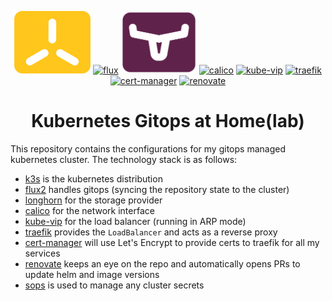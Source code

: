 <p align="center">
    <a id="image1" href="#image1"><img alt="k3s" src="https://raw.githubusercontent.com/cncf/artwork/master/projects/k3s/icon/color/k3s-icon-color.png" height="100"></a>
    <a id="image2" href="#image2"><img alt="flux" src="https://avatars.githubusercontent.com/u/52158677?s=280&v=4" height="100"></a>
    <a id="image3" href="#image3"><img alt="longhorn" src="https://raw.githubusercontent.com/cncf/artwork/master/projects/longhorn/icon/color/longhorn-icon-color.png" height="100"></a>
    <a id="image4" href="#image4"><img alt="calico" src="https://www.tigera.io/app/uploads/2021/06/Calico-logo-badge.svg" height="100"></a>
    <a id="image5" href="#image5"><img alt="kube-vip" src="https://kube-vip.io/images/kube-vip.png" height="100"></a>
    <a id="image6" href="#image6"><img alt="traefik" src="https://seeklogo.com/images/T/traefik-logo-337D318F44-seeklogo.com.png" height="100"></a>
    <a id="image7" href="#image7"><img alt="cert-manager" src="https://avatars.githubusercontent.com/u/39950598" height="100"></a>
    <a id="image8" href="#image8"><img alt="renovate" src="https://d4.alternativeto.net/6JboU3aXeS4A90Tlkij_5DUVX4QCY2R4J4dw3SqRSyo/rs:fill:280:280:0/g:ce:0:0/YWJzOi8vZGlzdC9pY29ucy9yZW5vdmF0ZV8xNTgxNDcucG5n.png" height="100"></a>
</p>

<h1 align="center">
  Kubernetes Gitops at Home(lab)
</h1>

This repository contains the configurations for my gitops managed kubernetes cluster. The technology stack is as follows:

- [k3s](https://k3s.io/) is the kubernetes distribution
- [flux2](https://fluxcd.io/) handles gitops (syncing the repository state to the cluster)
- [longhorn](https://longhorn.io/) for the storage provider
- [calico](https://www.tigera.io/project-calico/) for the network interface
- [kube-vip](https://kube-vip.io/) for the load balancer (running in ARP mode)
- [traefik](https://traefik.io/traefik/) provides the `LoadBalancer` and acts as a reverse proxy
- [cert-manager](https://cert-manager.io/) will use Let's Encrypt to provide certs to traefik for all my services
- [renovate](https://www.mend.io/free-developer-tools/renovate/) keeps an eye on the repo and automatically opens PRs to update helm and image versions
- [sops](https://github.com/mozilla/sops) is used to manage any cluster secrets
